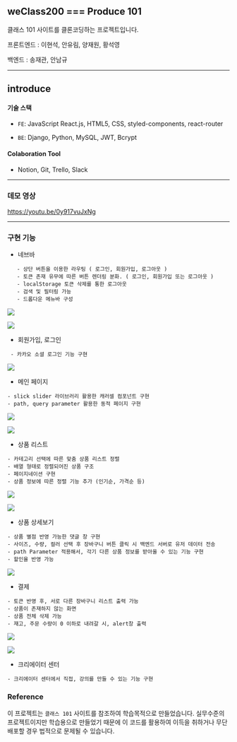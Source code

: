 ## weClass200 === Produce 101

클래스 101 사이트를 클론코딩하는 프로젝트입니다.

프론트엔드 : 이현석, 안유림, 양재원, 황석영

백엔드 : 송재관, 안남규

---

## introduce

#### 기술 스택

- `FE`: JavaScript React.js, HTML5, CSS, styled-components, react-router

- `BE`: Django, Python, MySQL, JWT, Bcrypt

#### Colaboration Tool

- Notion, Git, Trello, Slack

---

### 데모 영상

https://youtu.be/0y917vuJxNg

---

### 구현 기능

- 네브바

```
   - 상단 버튼을 이용한 라우팅 ( 로그인, 회원가입, 로그아웃 )
   - 토큰 존재 유무에 따른 버튼 렌더링 분화. ( 로그인, 회원가입 또는 로그아웃 )
   - localStorage 토큰 삭제를 통한 로그아웃
   - 검색 및 필터링 가능
   - 드롭다운 메뉴바 구성
```

![](https://velog.velcdn.com/images/willy4202/post/3ab7f1ba-5f26-4aa0-8517-6efaa77402e2/image.gif)

![](https://velog.velcdn.com/images/willy4202/post/4bd9d4d7-b423-496d-86cb-78987042ebd8/image.gif)

- 회원가입, 로그인

```
 - 카카오 소셜 로그인 기능 구현
```

![](https://velog.velcdn.com/images/willy4202/post/c4cb98f6-c601-4824-81bd-aca737a95326/image.gif)

- 메인 페이지

```
- slick slider 라이브러리 활용한 캐러셀 컴포넌트 구현
- path, query parameter 활용한 동적 페이지 구현
```

![](https://velog.velcdn.com/images/willy4202/post/abffbc63-a30c-42a7-80bd-b2a605fdd825/image.gif)

![](https://velog.velcdn.com/images/willy4202/post/abffbc63-a30c-42a7-80bd-b2a605fdd825/image.gif)

- 상품 리스트

```
- 카테고리 선택에 따른 맞춤 상품 리스트 정렬
- 배열 형태로 정렬되어진 상품 구조
- 페이지네이션 구현
- 상품 정보에 따른 정렬 기능 추가 (인기순, 가격순 등)
```

![](https://velog.velcdn.com/images/willy4202/post/5405e789-0469-43e0-bec5-070413180641/image.gif)

![](https://velog.velcdn.com/images/willy4202/post/a484d627-704c-40eb-afc7-7254e4904d5b/image.gif)

- 상품 상세보기

```
- 상품 별점 반영 가능한 댓글 창 구현
- 사이즈, 수량, 컬러 선택 후 장바구니 버튼 클릭 시 백엔드 서버로 유저 데이터 전송
- path Parameter 적용해서, 각기 다른 상품 정보를 받아올 수 있는 기능 구현
- 할인율 반영 가능
```

![](https://velog.velcdn.com/images/willy4202/post/1ae17e2c-ac3e-43ec-9f48-b3d92e2da2e5/image.gif)

- 결제

```
- 토큰 반영 후, 서로 다른 장바구니 리스트 출력 가능
- 상품이 존재하지 않는 화면
- 상품 전체 삭제 가능
- 재고, 주문 수량이 0 이하로 내려갈 시, alert창 출력
```

![](https://velog.velcdn.com/images/willy4202/post/913a16d7-f2f5-4ba7-8e08-de063766d68a/image.gif)

![](https://velog.velcdn.com/images/willy4202/post/4886efb3-f068-498e-a480-666930bf2c85/image.gif)

- 크리에이터 센터

```
- 크리에이터 센터에서 직접, 강의를 만들 수 있는 기능 구현
```

### Reference

이 프로젝트는 `클래스 101` 사이트를 참조하여 학습목적으로 만들었습니다.
실무수준의 프로젝트이지만 학습용으로 만들었기 때문에 이 코드를 활용하여 이득을 취하거나 무단 배포할 경우 법적으로 문제될 수 있습니다.
